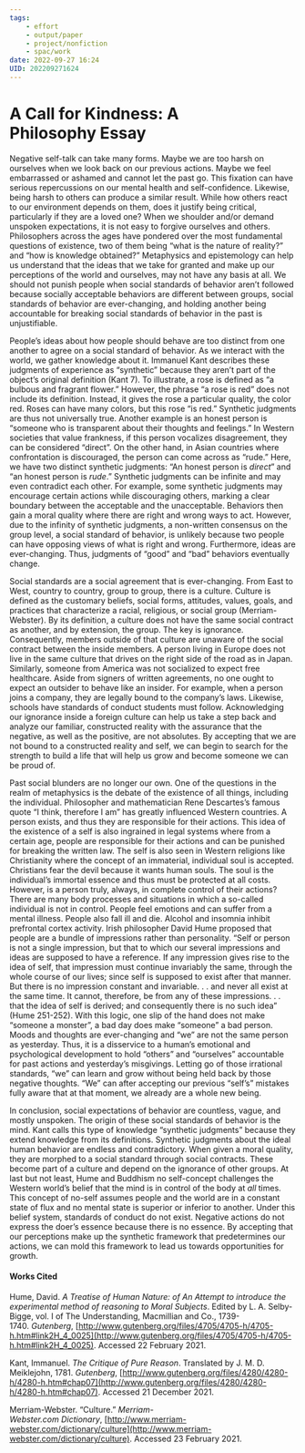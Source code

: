 ```yaml
---
tags: 
	- effort
	- output/paper
	- project/nonfiction
	- spac/work
date: 2022-09-27 16:24
UID: 202209271624
---
```


# A Call for Kindness: A Philosophy Essay

Negative self-talk can take many forms. Maybe we are too harsh on ourselves when we look back on our previous actions. Maybe we feel embarrassed or ashamed and cannot let the past go. This fixation can have serious repercussions on our mental health and self-confidence. Likewise, being harsh to others can produce a similar result. While how others react to our environment depends on them, does it justify being critical, particularly if they are a loved one? When we shoulder and/or demand unspoken expectations, it is not easy to forgive ourselves and others. Philosophers across the ages have pondered over the most fundamental questions of existence, two of them being “what is the nature of reality?” and “how is knowledge obtained?” Metaphysics and epistemology can help us understand that the ideas that we take for granted and make up our perceptions of the world and ourselves, may not have any basis at all. We should not punish people when social standards of behavior aren’t followed because socially acceptable behaviors are different between groups, social standards of behavior are ever-changing, and holding another being accountable for breaking social standards of behavior in the past is unjustifiable.

People’s ideas about how people should behave are too distinct from one another to agree on a social standard of behavior. As we interact with the world, we gather knowledge about it. Immanuel Kant describes these judgments of experience as “synthetic” because they aren’t part of the object’s original definition (Kant 7). To illustrate, a rose is defined as “a bulbous and fragrant flower.” However, the phrase “a rose is red” does not include its definition. Instead, it gives the rose a particular quality, the color red. Roses can have many colors, but this rose “is red.” Synthetic judgments are thus not universally true. Another example is an honest person is “someone who is transparent about their thoughts and feelings.” In Western societies that value frankness, if this person vocalizes disagreement, they can be considered “direct”. On the other hand, in Asian countries where confrontation is discouraged, the person can come across as “rude.” Here, we have two distinct synthetic judgments: “An honest person is _direct_” and “an honest person is _rude_.” Synthetic judgments can be infinite and may even contradict each other. For example, some synthetic judgments may encourage certain actions while discouraging others, marking a clear boundary between the acceptable and the unacceptable. Behaviors then gain a moral quality where there are right and wrong ways to act. However, due to the infinity of synthetic judgments, a non-written consensus on the group level, a social standard of behavior, is unlikely because two people can have opposing views of what is right and wrong. Furthermore, ideas are ever-changing. Thus, judgments of “good” and “bad” behaviors eventually change.

Social standards are a social agreement that is ever-changing. From East to West, country to country, group to group, there is a culture. Culture is defined as the customary beliefs, social forms, attitudes, values, goals, and practices that characterize a racial, religious, or social group (Merriam-Webster). By its definition, a culture does not have the same social contract as another, and by extension, the group. The key is ignorance. Consequently, members outside of that culture are unaware of the social contract between the inside members. A person living in Europe does not live in the same culture that drives on the right side of the road as in Japan. Similarly, someone from America was not socialized to expect free healthcare. Aside from signers of written agreements, no one ought to expect an outsider to behave like an insider. For example, when a person joins a company, they are legally bound to the company’s laws. Likewise, schools have standards of conduct students must follow. Acknowledging our ignorance inside a foreign culture can help us take a step back and analyze our familiar, constructed reality with the assurance that the negative, as well as the positive, are not absolutes. By accepting that we are not bound to a constructed reality and self, we can begin to search for the strength to build a life that will help us grow and become someone we can be proud of.

Past social blunders are no longer our own. One of the questions in the realm of metaphysics is the debate of the existence of all things, including the individual. Philosopher and mathematician Rene Descartes’s famous quote “I think, therefore I am” has greatly influenced Western countries. A person exists, and thus they are responsible for their actions. This idea of the existence of a self is also ingrained in legal systems where from a certain age, people are responsible for their actions and can be punished for breaking the written law. The self is also seen in Western religions like Christianity where the concept of an immaterial, individual soul is accepted. Christians fear the devil because it wants human souls. The soul is the individual’s immortal essence and thus must be protected at all costs. However, is a person truly, always, in complete control of their actions? There are many body processes and situations in which a so-called individual is not in control. People feel emotions and can suffer from a mental illness. People also fall ill and die. Alcohol and insomnia inhibit prefrontal cortex activity. Irish philosopher David Hume proposed that people are a bundle of impressions rather than personality. “Self or person is not a single impression, but that to which our several impressions and ideas are supposed to have a reference. If any impression gives rise to the idea of self, that impression must continue invariably the same, through the whole course of our lives; since self is supposed to exist after that manner. But there is no impression constant and invariable. . . and never all exist at the same time. It cannot, therefore, be from any of these impressions. . . that the idea of self is derived; and consequently there is no such idea” (Hume 251-252). With this logic, one slip of the hand does not make “someone a monster”, a bad day does make “someone” a bad person. Moods and thoughts are ever-changing and “we” are not the same person as yesterday. Thus, it is a disservice to a human’s emotional and psychological development to hold “others” and “ourselves” accountable for past actions and yesterday’s misgivings. Letting go of those irrational standards, “we” can learn and grow without being held back by those negative thoughts. “We” can after accepting our previous “self’s” mistakes fully aware that at that moment, we already are a whole new being.

In conclusion, social expectations of behavior are countless, vague, and mostly unspoken. The origin of these social standards of behavior is the mind. Kant calls this type of knowledge “synthetic judgments” because they extend knowledge from its definitions. Synthetic judgments about the ideal human behavior are endless and contradictory. When given a moral quality, they are morphed to a social standard through social contracts. These become part of a culture and depend on the ignorance of other groups. At last but not least, Hume and Buddhism no self-concept challenges the Western world’s belief that the mind is in control of the body at _all_ times. This concept of no-self assumes people and the world are in a constant state of flux and no mental state is superior or inferior to another. Under this belief system, standards of conduct do not exist. Negative actions do not express the doer’s essence because there is no essence. By accepting that our perceptions make up the synthetic framework that predetermines our actions, we can mold this framework to lead us towards opportunities for growth.

#### **Works Cited**

Hume, David. _A Treatise of Human Nature: of An Attempt to introduce the experimental method of reasoning to Moral Subjects_. Edited by L. A. Selby-Bigge, vol. I of The Understanding, Macmillian and Co., 1739-1740. _Gutenberg_, [http://www.gutenberg.org/files/4705/4705-h/4705-h.htm#link2H_4_0025](http://www.gutenberg.org/files/4705/4705-h/4705-h.htm#link2H_4_0025). Accessed 22 February 2021.

Kant, Immanuel. _The Critique of Pure Reason_. Translated by J. M. D. Meiklejohn, 1781. _Gutenberg_, [http://www.gutenberg.org/files/4280/4280-h/4280-h.htm#chap07](http://www.gutenberg.org/files/4280/4280-h/4280-h.htm#chap07). Accessed 21 December 2021.

Merriam-Webster. “Culture.” _Merriam-Webster.com Dictionary_, [http://www.merriam-webster.com/dictionary/culture](http://www.merriam-webster.com/dictionary/culture). Accessed 23 February 2021.